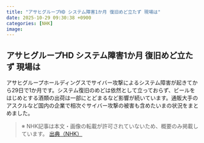 ```yaml
---
title: "アサヒグループHD システム障害1か月 復旧めど立たず 現場は"
date: 2025-10-29 09:30:38 +0900
categories: [NHK]
image: 
---
```

## アサヒグループHD システム障害1か月 復旧めど立たず 現場は

アサヒグループホールディングスでサイバー攻撃によるシステム障害が起きてから29日で1か月です。システム復旧のめどは依然として立っておらず、ビールをはじめとする酒類の出荷は一部にとどまるなど影響が続いています。通販大手のアスクルなど国内の企業で相次ぐサイバー攻撃の被害も含めたいまの状況をまとめました。

> ※ NHK記事は本文・画像の転載が許可されていないため、概要のみ掲載しています。
[出典（NHK）](http://www3.nhk.or.jp/news/html/20251029/k10014962041000.html)
